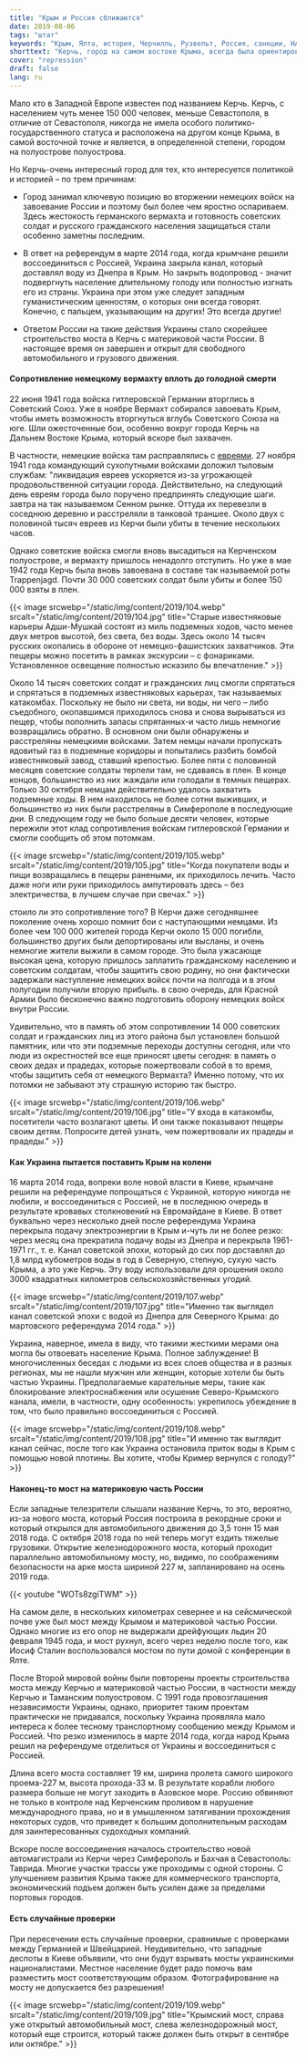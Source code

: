 ```yaml
---
title: "Крым и Россия сближаются"
date: 2019-08-06
tags: "штат"
keywords: "Крым, Ялта, история, Черчилль, Рузвельт, Россия, санкции, НАТО, урановые боеприпасы, Косово, Сербия, Севастополь, Балаклава, Керчь"
shorttext: "Керчь, город на самом востоке Крыма, всегда была ориентирована на Россию. Новый мост приносит дополнительные возможности."
cover: "repression"
draft: false
lang: ru
---
```


Мало кто в Западной Европе известен под названием Керчь. Керчь, с населением чуть менее 150 000 человек, меньше Севастополя, в отличие от Севастополя, никогда не имела особого политико-государственного статуса и расположена на другом конце Крыма, в самой восточной точке и является, в определенной степени, городом на полуострове полуострова.

Но Керчь-очень интересный город для тех, кто интересуется политикой и историей – по трем причинам:

  - Город занимал ключевую позицию во вторжении немецких войск на завоевание России и поэтому был более чем яростно оспариваем. Здесь жестокость германского вермахта и готовность советских солдат и русского гражданского населения защищаться стали особенно заметны последним.

  - В ответ на референдум в марте 2014 года, когда крымчане решили воссоединиться с Россией, Украина закрыла канал, который доставлял воду из Днепра в Крым. Но закрыть водопровод - значит подвергнуть население длительному голоду или полностью изгнать его из страны. Украина при этом уже следует западным гуманистическим ценностям, о которых они всегда говорят. Конечно, с пальцем, указывающим на других! Это всегда другие!

  - Ответом России на такие действия Украины стало скорейшее строительство моста в Керчь с материковой части России. В настоящее время он завершен и открыт для свободного автомобильного и грузового движения.

#### Сопротивление немецкому вермахту вплоть до голодной смерти

22 июня 1941 года войска гитлеровской Германии вторглись в Советский Союз. Уже в ноябре Вермахт собирался завоевать Крым, чтобы иметь возможность вторгнуться вглубь Советского Союза на юге. Шли ожесточенные бои, особенно вокруг города Керчь на Дальнем Востоке Крыма, который вскоре был захвачен.

В частности, немецкие войска там расправлялись с [евреями](https://www.yadvashem.org/untoldstories/database/index.asp?cid=676 "Kerch, Kerch County, Crimean ASSR District, Russia"). 27 ноября 1941 года командующий сухопутными войсками доложил тыловым службам: "ликвидация евреев ускоряется из-за угрожающей продовольственной ситуации города. Действительно, на следующий день евреям города было поручено предпринять следующие шаги. завтра на так называемом Сенном рынке. Оттуда их перевезли в соседнюю деревню и расстреляли в танковой траншее. Около двух с половиной тысяч евреев из Керчи были убиты в течение нескольких часов.

Однако советские войска смогли вновь высадиться на Керченском полуострове, и вермахту пришлось ненадолго отступить. Но уже в мае 1942 года Керчь была вновь завоевана в составе так называемой роты Trappenjagd. Почти 30 000 советских солдат были убиты и более 150 000 взяты в плен.

{{< image srcwebp="/static/img/content/2019/104.webp" srcalt="/static/img/content/2019/104.jpg" title="Старые известняковые карьеры Адши-Мушкай состоят из миль подземных ходов, часто менее двух метров высотой, без света, без воды. Здесь около 14 тысяч русских окопались в обороне от немецко-фашистских захватчиков. Эти пещеры можно посетить в рамках экскурсии – с фонариками. Установленное освещение полностью исказило бы впечатление." >}}

Около 14 тысяч советских солдат и гражданских лиц смогли спрятаться и спрятаться в подземных известняковых карьерах, так называемых катакомбах. Поскольку не было ни света, ни воды, ни чего – либо съедобного, окопавшимся приходилось снова и снова вырываться из пещер, чтобы пополнить запасы спрятанных-и часто лишь немногие возвращались обратно. В основном они были обнаружены и расстреляны немецкими войсками. Затем немцы начали пропускать ядовитый газ в подземные коридоры и попытались разбить бомбой известняковый завод, ставший крепостью. Более пяти с половиной месяцев советские солдаты терпели там, не сдаваясь в плен. В конце концов, большинство из них жаждали или голодали в темных пещерах. Только 30 октября немцам действительно удалось захватить подземные ходы. В нем находилось не более сотни выживших, и большинство из них были расстреляны в Симферополе в последующие дни. В следующем году не было больше десяти человек, которые пережили этот клад сопротивления войскам гитлеровской Германии и смогли сообщить об этом потомкам.

{{< image srcwebp="/static/img/content/2019/105.webp" srcalt="/static/img/content/2019/105.jpg" title="Когда покупатели воды и пищи возвращались в пещеры ранеными, их приходилось лечить. Часто даже ноги или руки приходилось ампутировать здесь – без электричества, в лучшем случае при свечах." >}}

стоило ли это сопротивление того? В Керчи даже сегодняшнее поколение очень хорошо помнит бои с наступающими немцами. Из более чем 100 000 жителей города Керчи около 15 000 погибли, большинство других были депортированы или высланы, и очень немногие жители выжили в самом городе. Это была ужасающе высокая цена, которую пришлось заплатить гражданскому населению и советским солдатам, чтобы защитить свою родину, но они фактически задержали наступление немецких войск почти на полгода и в этом полугодии получили вторую прибыль. в свою очередь, для Красной Армии было бесконечно важно подготовить оборону немецких войск внутри России.

Удивительно, что в память об этом сопротивлении 14 000 советских солдат и гражданских лиц из этого района был установлен большой памятник, или что эти подземные переходы доступны сегодня, или что люди из окрестностей все еще приносят цветы сегодня: в память о своих дедах и прадедах, которые пожертвовали собой в то время, чтобы защитить себя от немецкого Вермахта? Именно потому, что их потомки не забывают эту страшную историю так быстро.

{{< image srcwebp="/static/img/content/2019/106.webp" srcalt="/static/img/content/2019/106.jpg" title="У входа в катакомбы, посетители часто возлагают цветы. И они также показывают пещеры своим детям. Попросите детей узнать, чем пожертвовали их прадеды и прадеды." >}}

#### Как Украина пытается поставить Крым на колени

16 марта 2014 года, вопреки воле новой власти в Киеве, крымчане решили на референдуме попрощаться с Украиной, которую никогда не любили, и воссоединиться с Россией, не в последнюю очередь в результате кровавых столкновений на Евромайдане в Киеве. В ответ буквально через несколько дней после референдума Украина перекрыла подачу электроэнергии в Крым и-чуть ли не более резко: через месяц она прекратила подачу воды из Днепра и перекрыла 1961-1971 гг., т. е. Канал советской эпохи, который до сих пор доставлял до 1,8 млрд кубометров воды в год в Северную, степную, сухую часть Крыма, а это уже Керчь. Эту воду использовали для орошения около 3000 квадратных километров сельскохозяйственных угодий.

{{< image srcwebp="/static/img/content/2019/107.webp" srcalt="/static/img/content/2019/107.jpg" title="Именно так выглядел канал советской эпохи с водой из Днепра для Северного Крыма: до мартовского референдума 2014 года." >}}

Украина, наверное, имела в виду, что такими жесткими мерами она могла бы отвоевать население Крыма. Полное заблуждение! В многочисленных беседах с людьми из всех слоев общества и в разных регионах, мы не нашли мужчин или женщин, которые хотели бы быть частью Украины. Предполагаемые карательные меры, такие как блокирование электроснабжения или осушение Северо-Крымского канала, имели, в частности, одну особенность: укрепилось убеждение в том, что было правильно воссоединиться с Россией.

{{< image srcwebp="/static/img/content/2019/108.webp" srcalt="/static/img/content/2019/108.jpg" title="И именно так выглядит канал сейчас, после того как Украина остановила приток воды в Крым с помощью новой плотины. Вы хотите, чтобы Кример вернулся с голоду?" >}}

#### Наконец-то мост на материковую часть России

Если западные телезрители слышали название Керчь, то это, вероятно, из-за нового моста, который Россия построила в рекордные сроки и который открылся для автомобильного движения до 3,5 тонн 15 мая 2018 года. С октября 2018 года по ней теперь могут ездить тяжелые грузовики. Открытие железнодорожного моста, который проходит параллельно автомобильному мосту, но, видимо, по соображениям безопасности на арке моста шириной 227 м, запланировано на осень 2019 года.

{{< youtube "WOTs8zgiTWM" >}}

На самом деле, в нескольких километрах севернее и на сейсмической почве уже был мост между Крымом и материковой частью России. Однако многие из его опор не выдержали дрейфующих льдин 20 февраля 1945 года, и мост рухнул, всего через неделю после того, как Иосиф Сталин воспользовался мостом по пути домой с конференции в Ялте.

После Второй мировой войны были повторены проекты строительства моста между Керчью и материковой частью России, в частности между Керчью и Таманским полуостровом. С 1991 года провозглашения независимости Украины, однако, приоритет таким проектам практически не придавался, поскольку Украина проявляла мало интереса к более тесному транспортному сообщению между Крымом и Россией. Что резко изменилось в марте 2014 года, когда народ Крыма решил на референдуме отделиться от Украины и воссоединиться с Россией.

Длина всего моста составляет 19 км, ширина пролета самого широкого проема-227 м, высота прохода-33 м. В результате корабли любого размера больше не могут заходить в Азовское море. Россию обвиняют не только в контроле над Керченским проливом в нарушение международного права, но и в умышленном затягивании прохождения некоторых судов, что приведет к большим дополнительным расходам для заинтересованных судоходных компаний.

Вскоре после воссоединения началось строительство новой автомагистрали из Керчи через Симферополь и Бахчая в Севастополь: Таврида. Многие участки трассы уже проходимы с одной стороны. С улучшением развития Крыма также для коммерческого транспорта, экономический подъем должен быть усилен даже за пределами портовых городов.

#### Есть случайные проверки

При пересечении есть случайные проверки, сравнимые с проверками между Германией и Швейцарией. Неудивительно, что западные деспоты в Киеве объявили, что они будут взрывать мосты украинскими националистами. Местное население будет радо помочь вам разместить мост соответствующим образом. Фотографирование на мосту не допускается без разрешения!

{{< image srcwebp="/static/img/content/2019/109.webp" srcalt="/static/img/content/2019/109.jpg" title="Крымский мост, справа уже открытый автомобильный мост, слева железнодорожный мост, который еще строится, который также должен быть открыт в сентябре или октябре." >}}
